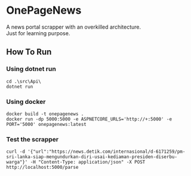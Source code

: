 # OnePageNews
A news portal scrapper with an overkilled architecture. \
Just for learning purpose.

## How To Run
### Using dotnet run
```
cd .\src\Api\
dotnet run
```
### Using docker
```
docker build -t onepagenews .
docker run -dp 5000:5000 -e ASPNETCORE_URLS='http://+:5000' -e PORT='5000' onepagenews:latest
```

### Test the scrapper
```
curl -d '{"url":"https://news.detik.com/internasional/d-6171259/pm-sri-lanka-siap-mengundurkan-diri-usai-kediaman-presiden-diserbu-warga"}' -H "Content-Type: application/json" -X POST http://localhost:5000/parse
```
